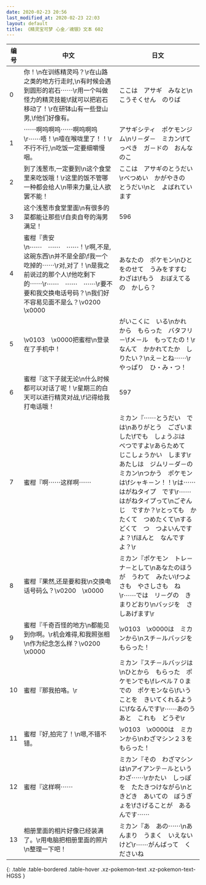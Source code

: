 ```yaml
---
date: 2020-02-23 20:56
last_modified_at: 2020-02-23 22:03
layout: default
title: 《精灵宝可梦 心金／魂银》文本 602
---
```

| 编号 | 中文 | 日文 |
| ---- | ---- | ---- |
| 0 | 你！\n在训练精灵吗？\r在山路之类的地方行走时,\n有时候会遇到圆形的岩石⋯⋯\r用一个叫做怪力的精灵技能\f就可以把岩石移动了！\r在研钵山有一些登山男,\f他们好像有。 | ここは　アサギ　みなと\nこうそくせん　のりば |
| 1 | ⋯⋯啊呜啊呜⋯⋯啊呜啊呜\r⋯⋯唔！\n噎在喉咙里了！！\r不行不行,\n吃饭一定要细嚼慢咽。 | アサギシティ　ポケモンジム\nリ－ダ－　ミカン\fてっぺき　ガ－ドの　おんなのこ |
| 2 | 到了浅葱市,一定要到\n这个食堂里来吃饭哦！\r这里的饭不管哪一种都会给人\n带来力量,让人欲罢不能！ | ここは　アサギのとうだい\rべつめい　かがやきの　とうだい\nと　よばれています |
| 3 | 这个浅葱市食堂里面\n有很多的菜都能让那些\f自卖自夸的海男满足！ | 596 |
| 4 | 蜜柑『贵安\n⋯⋯　⋯⋯　⋯⋯！\r啊,不是,这碗东西\n并不是全部\f我一个吃掉的⋯⋯\r对,对了！\n是我之前说过的那个人\f他吃剩下的⋯⋯\r⋯⋯　⋯⋯　⋯⋯\r要不要和我交换电话号码？\n我们好不容易见面不是么？\v0200　\x0000 | あなたの　ポケモン\nひとをのせて　うみをすすむ　わざは\fもう　おぼえてるの　かしら？ |
| 5 | \v0103　\x0000把蜜柑\n登录在了手机中！ | がいこくに　いる\nかれ　から　もらった　バタフリ－\fメ－ル　もってたの！\rなんて　かかれてたか　しりたい？\nえ－とね⋯⋯\rやっぱり　ひ・み・つ！ |
| 6 | 蜜柑『这下子就无论\n什么时候都可以对话了呢！\r星期三的白天可以进行精灵对战,\f记得给我打电话哦！ | 597 |
| 7 | 蜜柑『啊⋯⋯这样啊⋯⋯ | ミカン『⋯⋯とうだい　では\nありがとう　ございました\fでも　しょうぶは　べつですよ\rあらためて　じこしょうかい　します\rあたしは　ジムリ－ダ－の　ミカン\nつかう　ポケモンは\fシャキ－ン！！\rは⋯⋯　はがねタイプ　です\r⋯⋯はがねタイプって\nごぞんじ　ですか？\rとっても　かたくて　つめたくて\nするどくて　つ　つよいんですよ？\fほんと　なんですよ？\r |
| 8 | 蜜柑『果然,还是要和我\n交换电话号码么？\v0200　\x0000 | ミカン『ポケモン　トレ－ナ－として\nあなたのほうが　うわて　みたい\fつよさも　やさしさも　ね\r⋯⋯では　リ－グの　きまりどおり\nバッジを　さしあげます\r |
| 9 | 蜜柑『千奇百怪的地方\n都能见到你啊。\r机会难得,和我照张相\n作为纪念怎么样？\v0200　\x0000 | \v0103　\x0000は　ミカンから\nスチ－ルバッジを　もらった！ |
| 10 | 蜜柑『那我拍咯。\r | ミカン『スチ－ルバッジは\nひとから　もらった　ポケモンでも\fレベル７０までの　ポケモンなら\fいうことを　きいてくれるように\fなるんです\r⋯⋯あのう　あと　これも　どうぞ\r |
| 11 | 蜜柑『好,拍完了！\n嗯,不错不错。 | \v0103　\x0000は　ミカンから\nわざマシン２３を　もらった！ |
| 12 | 蜜柑『这样啊⋯⋯ | ミカン『その　わざマシンは\nアイアンテ－ルという　わざ⋯⋯\rかたい　しっぽを　たたきつけながら\nときどき　あいての　ぼうぎょを\fさげることが　あるんです⋯⋯ |
| 13 | 相册里面的相片好像已经装满了。\r用电脑把相册里面的照片\n整理一下吧！ | ミカン『あ　あの⋯⋯\nあんまり　うまく　いえないけど\r⋯⋯がんばって　くださいね |
{: .table .table-bordered .table-hover .xz-pokemon-text .xz-pokemon-text-HGSS }